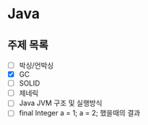 # Java

## 주제 목록

- [ ] 박싱/언박싱
- [x] GC
- [ ] SOLID
- [ ] 제네릭
- [ ] Java JVM 구조 및 실행방식
- [ ] final Integer a = 1; a = 2; 했을때의 결과

